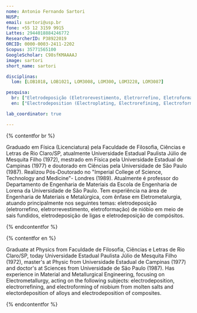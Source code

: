 ```yaml
---
nome: Antonio Fernando Sartori
NUSP:
email: sartori@usp.br
fone: +55 12 3159 9915
Lattes: 2944018884246772
ResearcherID: P38922019
ORCID: 0000-0003-2411-2202
Scopus: 35771565100
GoogleScholar: C98sfKMAAAAJ
image: sartori
short_name: sartori

disciplinas:
  lom: [LOB1018, LOB1021, LOM3008, LOM300, LOM3228, LOM3087]

pesquisa:
  br: ["Eletrodeposição (Eletrorevestimento, Eletrorrefino, Eletroformação, Eletroextração) de Nióbio em meio de sais fundidos", "Eletrodeposição de metais, ligas e compósitos em meio aquoso"]
  en: ["Electrodeposition (Electroplating, Electrorefining, Electroforming, Electrowinning) of Niobium from molten salts", "Electrodeposition of metals, alloys and composites"]

lab_coordinator: true

---
```


{% contentfor br %}

Graduado em Física (Licenciatura) pela Faculdade de Filosofia, Ciências e Letras de Rio Claro/SP, atualmente Universidade Estadual Paulista Júlio de Mesquita Filho (1972), mestrado em Física pela Universidade Estadual de Campinas (1977) e doutorado em Ciências pela Universidade de São Paulo (1987). Realizou Pós-Doutorado no "Imperial College of Science, Technology and Medicine"- Londres (1989). Atualmente é professor do Departamento de Engenharia de Materiais da Escola de Engenharia de Lorena da Universidade de São Paulo. Tem experiência na área de Engenharia de Materiais e Metalúrgica, com ênfase em Eletrometalurgia, atuando principalmente nos seguintes temas: eletrodeposição (eletrorrefino, eletrorrevestimento, eletroformação) de nióbio em meio de sais fundidos, eletrodeposição de ligas e eletrodeposição de compósitos.

{% endcontentfor %}

{% contentfor en %}

Graduate at Physics from Faculdade de Filosofia, Ciências e Letras de Rio Claro/SP, today Universidade Estadual Paulista Júlio de Mesquita Filho (1972), master's at Physic from Universidade Estadual de Campinas (1977) and doctor's at Sciences from Universidade de São Paulo (1987). Has experience in Material and Metallurgical Engineering, focusing on Electrometallurgy, acting on the following subjects: electrodeposition, electrorrefining, and electroforming of niobium from molten salts and electordeposition of alloys and electrodeposition of composites.

{% endcontentfor %}
